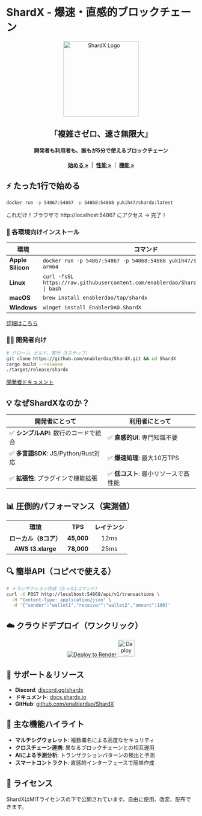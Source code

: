 # ShardX - 爆速・直感的ブロックチェーン

<div align="center">
  <img src="https://raw.githubusercontent.com/enablerdao/ShardX/main/web/assets/logo.svg" alt="ShardX Logo" width="200" />
  <h2>「複雑さゼロ、速さ無限大」</h2>
  <h4>開発者も利用者も、誰もが5分で使えるブロックチェーン</h4>
  
  <p align="center">
    <a href="#-たった1行で始める"><strong>始める »</strong></a> &nbsp;|&nbsp;
    <a href="#-圧倒的パフォーマンス実測値"><strong>性能 »</strong></a> &nbsp;|&nbsp;
    <a href="#-主な機能ハイライト"><strong>機能 »</strong></a>
  </p>
</div>

## ⚡ たった1行で始める

```bash
docker run -p 54867:54867 -p 54868:54868 yukih47/shardx:latest
```

これだけ！ブラウザで http://localhost:54867 にアクセス → 完了！

### 📱 各環境向けインストール

| 環境 | コマンド |
|------|---------|
| **Apple Silicon** | `docker run -p 54867:54867 -p 54868:54868 yukih47/shardx:latest-arm64` |
| **Linux** | `curl -fsSL https://raw.githubusercontent.com/enablerdao/ShardX/main/install.sh \| bash` |
| **macOS** | `brew install enablerdao/tap/shardx` |
| **Windows** | `winget install EnablerDAO.ShardX` |

[詳細はこちら](https://docs.shardx.io/installation)

### 👩‍💻 開発者向け

```bash
# クローン、ビルド、実行（3ステップ）
git clone https://github.com/enablerdao/ShardX.git && cd ShardX
cargo build --release
./target/release/shardx
```

[開発者ドキュメント](https://docs.shardx.io/developers)

## 💡 なぜShardXなのか？

| 開発者にとって | 利用者にとって |
|--------------|--------------|
| ✅ **シンプルAPI**: 数行のコードで統合 | ✅ **直感的UI**: 専門知識不要 |
| ✅ **多言語SDK**: JS/Python/Rust対応 | ✅ **爆速処理**: 最大10万TPS |
| ✅ **拡張性**: プラグインで機能拡張 | ✅ **低コスト**: 最小リソースで高性能 |

## 📊 圧倒的パフォーマンス（実測値）

<div align="center">
  <table>
    <tr>
      <th align="center">環境</th>
      <th align="center">TPS</th>
      <th align="center">レイテンシ</th>
    </tr>
    <tr>
      <td align="center"><b>ローカル（8コア）</b></td>
      <td align="center"><b>45,000</b></td>
      <td align="center">12ms</td>
    </tr>
    <tr>
      <td align="center"><b>AWS t3.xlarge</b></td>
      <td align="center"><b>78,000</b></td>
      <td align="center">25ms</td>
    </tr>
  </table>
</div>

## 🔍 簡単API（コピペで使える）

```bash
# トランザクション作成（たった1コマンド）
curl -X POST http://localhost:54868/api/v1/transactions \
  -H "Content-Type: application/json" \
  -d '{"sender":"wallet1","receiver":"wallet2","amount":100}'
```

## ☁️ クラウドデプロイ（ワンクリック）

<div align="center">
  <a href="https://render.com/deploy?repo=https://github.com/enablerdao/ShardX">
    <img src="https://render.com/images/deploy-to-render-button.svg" alt="Deploy to Render" />
  </a>
  <a href="https://railway.app/template/ShardX">
    <img src="https://railway.app/button.svg" alt="Deploy on Railway" height="44px" />
  </a>
</div>

## 🔧 サポート＆リソース

- **Discord**: [discord.gg/shardx](https://discord.gg/shardx)
- **ドキュメント**: [docs.shardx.io](https://docs.shardx.io)
- **GitHub**: [github.com/enablerdao/ShardX](https://github.com/enablerdao/ShardX)

## 💎 主な機能ハイライト

- **マルチシグウォレット**: 複数署名による高度なセキュリティ
- **クロスチェーン連携**: 異なるブロックチェーンとの相互運用
- **AIによる予測分析**: トランザクションパターンの検出と予測
- **スマートコントラクト**: 直感的インターフェースで簡単作成

## 📄 ライセンス

ShardXはMITライセンスの下で公開されています。自由に使用、改変、配布できます。


